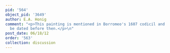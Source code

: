 ```yaml
---
pid: '564'
object_pid: '3649'
author: E.A. Honig
comment: "<p>This painting is mentioned in Borromeo's 1607 codicil and therefore must
  be dated before then.</p>\n"
post_date: 06/18/12
order: '563'
collection: discussion
---
```

